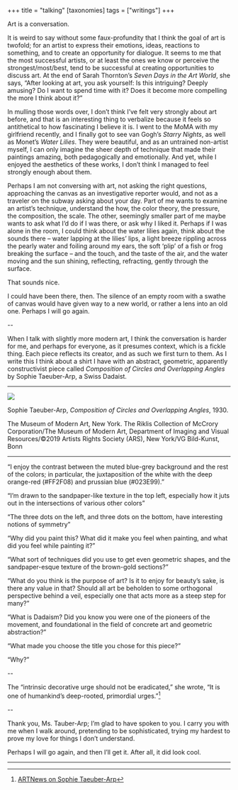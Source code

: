 +++
title = "talking"
[taxonomies]
  tags = ["writings"]
+++


Art is a conversation.

It is weird to say without some faux-profundity that I think the goal of art is twofold; for an artist to express their emotions, ideas, reactions to something, and to create an opportunity for dialogue. It seems to me that the most successful artists, or at least the ones we know or perceive the strongest/most/best, tend to be successful at creating opportunities to discuss art. At the end of Sarah Thornton’s *Seven Days in the Art World*, she says, “After looking at art, you ask yourself: Is this intriguing? Deeply amusing? Do I want to spend time with it? Does it become more compelling the more I think about it?”

In mulling those words over, I don’t think I’ve felt very strongly about art before, and that is an interesting thing to verbalize because it feels so antithetical to how fascinating I believe it is. I went to the MoMA with my girlfriend recently, and I finally got to see van Gogh’s *Starry Nights*, as well as Monet’s *Water Lilies*. They were beautiful, and as an untrained non-artist myself, I can only imagine the sheer depth of technique that made their paintings amazing, both pedagogically and emotionally. And yet, while I enjoyed the aesthetics of these works, I don’t think I managed to feel strongly enough about them.

Perhaps I am not conversing with art, not asking the right questions, approaching the canvas as an investigative reporter would, and not as a traveler on the subway asking about your day. Part of me wants to examine an artist’s technique, understand the how, the color theory, the pressure, the composition, the scale. The other, seemingly smaller part of me maybe wants to ask what I’d do if I was there, or ask why I liked it. Perhaps if I was alone in the room, I could think about the water lilies again, think about the sounds there – water lapping at the lilies’ lips, a light breeze rippling across the pearly water and foiling around my ears, the soft ‘plip’ of a fish or frog breaking the surface – and the touch, and the taste of the air, and the water moving and the sun shining, reflecting, refracting, gently through the surface.

That sounds nice.

I could have been there, then. The silence of an empty room with a swathe of canvas would have given way to a new world, or rather a lens into an old one. Perhaps I will go again.

--

When I talk with slightly more modern art, I think the conversation is harder for me, and perhaps for everyone, as it presumes context, which is a fickle thing. Each piece reflects its creator, and as such we first turn to them. As I write this I think about a shirt I have with an abstract, geometric, apparently constructivist piece called *Composition of Circles and Overlapping Angles* by Sophie Taeuber-Arp, a Swiss Dadaist. 

---

<img src="https://lh3.googleusercontent.com/ci/AL18g_Sp_PdGrU5wscfFwU0JiWhqzxtXmMFTpOKVaS9YJ1_DnXGQaGk53g0MuBytoCVFyls5bN3ECCUT=s1200" class="no-style"/>

Sophie Taeuber-Arp, *Composition of Circles and Overlapping Angles*, 1930.

The Museum of Modern Art, New York. The Riklis Collection of McCrory Corporation/The Museum of Modern Art, Department of Imaging and Visual Resources/©2019 Artists Rights Society (ARS), New York/VG Bild-Kunst, Bonn 

---

“I enjoy the contrast between the muted blue-grey background and the rest of the colors; in particular, the juxtaposition of the white with the deep orange-red (#FF2F08) and prussian blue (#023E99).”

“I’m drawn to the sandpaper-like texture in the top left, especially how it juts out in the intersections of various other colors”

“The three dots on the left, and three dots on the bottom, have interesting notions of symmetry”

“Why did you paint this? What did it make you feel when painting, and what did you feel while painting it?”

“What sort of techniques did you use to get even geometric shapes, and the sandpaper-esque texture of the brown-gold sections?”

“What do you think is the purpose of art? Is it to enjoy for beauty’s sake, is there any value in that? Should all art be beholden to some orthogonal perspective behind a veil, especially one that acts more as a steep step for many?”

“What is Dadaism? Did you know you were one of the pioneers of the movement, and foundational in the field of concrete art and geometric abstraction?”

“What made you choose the title you chose for this piece?”

“Why?”

--

The “intrinsic decorative urge should not be eradicated,” she wrote, “It is one of humankind’s deep-rooted, primordial urges.”[^1]

--

Thank you, Ms. Tauber-Arp; I’m glad to have spoken to you. I carry you with me when I walk around, pretending to be sophisticated, trying my hardest to prove my love for things I don’t understand.

Perhaps I will go again, and then I’ll get it. After all, it did look cool.

---

[^1]: [ARTNews on Sophie Taeuber-Arp](https://www.artnews.com/feature/sophie-taeuber-arp-dada-why-is-she-important-1234579795/)
